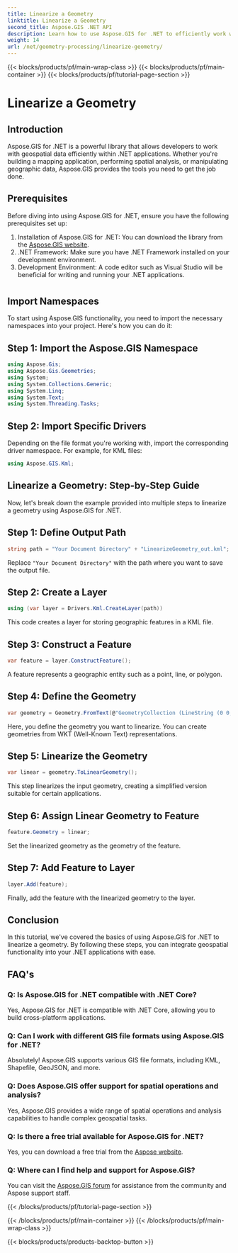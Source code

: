 ```yaml
---
title: Linearize a Geometry
linktitle: Linearize a Geometry
second_title: Aspose.GIS .NET API
description: Learn how to use Aspose.GIS for .NET to efficiently work with geospatial data, perform spatial analysis, and manipulate geographic within your .NET applications.
weight: 14
url: /net/geometry-processing/linearize-geometry/
---
```


{{< blocks/products/pf/main-wrap-class >}}
{{< blocks/products/pf/main-container >}}
{{< blocks/products/pf/tutorial-page-section >}}

# Linearize a Geometry

## Introduction
Aspose.GIS for .NET is a powerful library that allows developers to work with geospatial data efficiently within .NET applications. Whether you're building a mapping application, performing spatial analysis, or manipulating geographic data, Aspose.GIS provides the tools you need to get the job done.
## Prerequisites
Before diving into using Aspose.GIS for .NET, ensure you have the following prerequisites set up:
1. Installation of Aspose.GIS for .NET: You can download the library from the [Aspose.GIS website](https://releases.aspose.com/gis/net/).
2. .NET Framework: Make sure you have .NET Framework installed on your development environment.
3. Development Environment: A code editor such as Visual Studio will be beneficial for writing and running your .NET applications.
#
## Import Namespaces
To start using Aspose.GIS functionality, you need to import the necessary namespaces into your project. Here's how you can do it:
## Step 1: Import the Aspose.GIS Namespace
```csharp
using Aspose.Gis;
using Aspose.Gis.Geometries;
using System;
using System.Collections.Generic;
using System.Linq;
using System.Text;
using System.Threading.Tasks;
```
## Step 2: Import Specific Drivers
Depending on the file format you're working with, import the corresponding driver namespace. For example, for KML files:
```csharp
using Aspose.GIS.Kml;
```
## Linearize a Geometry: Step-by-Step Guide
Now, let's break down the example provided into multiple steps to linearize a geometry using Aspose.GIS for .NET.
## Step 1: Define Output Path
```csharp
string path = "Your Document Directory" + "LinearizeGeometry_out.kml";
```
Replace `"Your Document Directory"` with the path where you want to save the output file.
## Step 2: Create a Layer
```csharp
using (var layer = Drivers.Kml.CreateLayer(path))
```
This code creates a layer for storing geographic features in a KML file.
## Step 3: Construct a Feature
```csharp
var feature = layer.ConstructFeature();
```
A feature represents a geographic entity such as a point, line, or polygon.
## Step 4: Define the Geometry
```csharp
var geometry = Geometry.FromText(@"GeometryCollection (LineString (0 0, 1 1, 2 0),CompoundCurve ((4 0, 5 1), CircularString (5 1, 6 2, 7 1)))");
```
Here, you define the geometry you want to linearize. You can create geometries from WKT (Well-Known Text) representations.
## Step 5: Linearize the Geometry
```csharp
var linear = geometry.ToLinearGeometry();
```
This step linearizes the input geometry, creating a simplified version suitable for certain applications.
## Step 6: Assign Linear Geometry to Feature
```csharp
feature.Geometry = linear;
```
Set the linearized geometry as the geometry of the feature.
## Step 7: Add Feature to Layer
```csharp
layer.Add(feature);
```
Finally, add the feature with the linearized geometry to the layer.

## Conclusion
In this tutorial, we've covered the basics of using Aspose.GIS for .NET to linearize a geometry. By following these steps, you can integrate geospatial functionality into your .NET applications with ease.
## FAQ's
### Q: Is Aspose.GIS for .NET compatible with .NET Core?
Yes, Aspose.GIS for .NET is compatible with .NET Core, allowing you to build cross-platform applications.
### Q: Can I work with different GIS file formats using Aspose.GIS for .NET?
Absolutely! Aspose.GIS supports various GIS file formats, including KML, Shapefile, GeoJSON, and more.
### Q: Does Aspose.GIS offer support for spatial operations and analysis?
Yes, Aspose.GIS provides a wide range of spatial operations and analysis capabilities to handle complex geospatial tasks.
### Q: Is there a free trial available for Aspose.GIS for .NET?
Yes, you can download a free trial from the [Aspose website](https://releases.aspose.com/).
### Q: Where can I find help and support for Aspose.GIS?
You can visit the [Aspose.GIS forum](https://forum.aspose.com/c/gis/33) for assistance from the community and Aspose support staff.

{{< /blocks/products/pf/tutorial-page-section >}}

{{< /blocks/products/pf/main-container >}}
{{< /blocks/products/pf/main-wrap-class >}}

{{< blocks/products/products-backtop-button >}}
